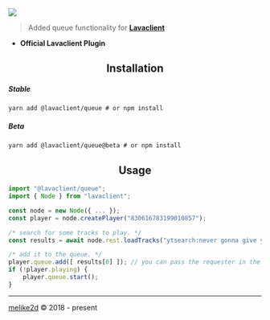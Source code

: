 <img src="https://i.imgur.com/LvsojLc.png" align="center">

> Added queue functionality for [**Lavaclient**](https://lavaclient.js.org)

- **Official Lavaclient Plugin**

<h2 align="center">Installation</h2>

##### Stable

```shell
yarn add @lavaclient/queue # or npm install
```

##### Beta

```shell
yarn add @lavaclient/queue@beta # or npm install
```

<h2 align="center">Usage</h2>

```ts
import "@lavaclient/queue";
import { Node } from "lavaclient";

const node = new Node({ ... });
const player = node.createPlayer("830616783199010857");

/* search for some tracks to play. */
const results = await node.rest.loadTracks("ytsearch:never gonna give you up");

/* add it to the queue. */
player.queue.add([ results[0] ]); // you can pass the requester in the second parameter
if (!player.playing) {
    player.queue.start();
}
```
---

[melike2d](https://dimensional.fun) &copy; 2018 - present
